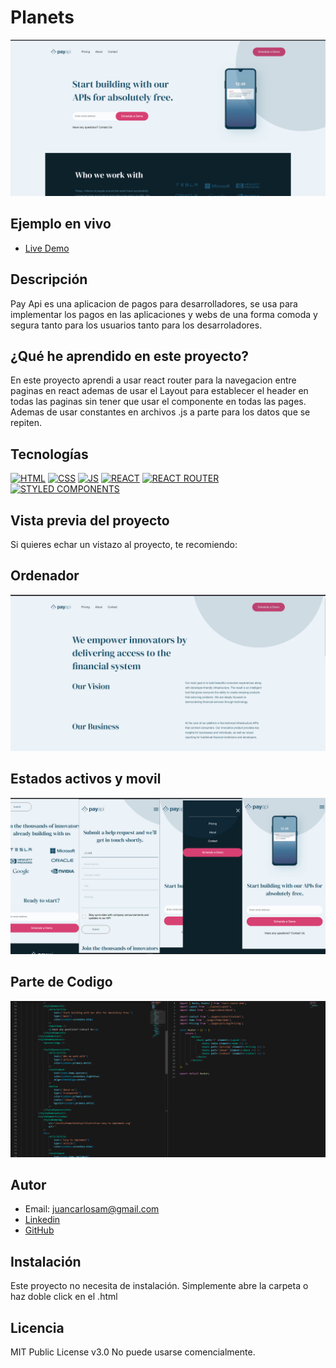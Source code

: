 # Planets

![Imagen del proyecto](https://raw.githubusercontent.com/JuanCarlosAlo/money-making/main/public/assets/readme-0.jpg)

## Ejemplo en vivo

- [Live Demo](https://planet-express.onrender.com/)

## Descripción

Pay Api es una aplicacion de pagos para desarrolladores, se usa para implementar los pagos en las aplicaciones y webs de una forma comoda y segura tanto para los usuarios tanto para los desarroladores.

## ¿Qué he aprendido en este proyecto?

En este proyecto aprendi a usar react router para la navegacion entre paginas en react ademas de usar el Layout para establecer el header en todas las paginas sin tener que usar el componente en todas las pages. Ademas de usar constantes en archivos .js a parte para los datos que se repiten.

## Tecnologías

<!-- Iconos sacados de: https://github.com/hendrasob/badges/blob/master/README.md y https://github.com/alexandresanlim/Badges4-README.md-Profile -->

[![HTML](https://img.shields.io/badge/HTML5-E34F26?style=for-the-badge&logo=html5&logoColor=white)](https://es.wikipedia.org/wiki/HTML5)
[![CSS](https://img.shields.io/badge/CSS3-1572B6?style=for-the-badge&logo=css3&logoColor=white)](https://es.wikipedia.org/wiki/CSS)
[![JS](https://img.shields.io/badge/JavaScript-F7DF1E?style=for-the-badge&logo=javascript&logoColor=black)](https://es.wikipedia.org/wiki/JavaScript)
[![REACT](https://img.shields.io/badge/React-20232A?style=for-the-badge&logo=react&logoColor=61DAFB)](https://es.wikipedia.org/wiki/React)
[![REACT ROUTER](https://img.shields.io/badge/React_Router-CA4245?style=for-the-badge&logo=react-router&logoColor=white)](https://es.wikipedia.org/wiki/React)
[![STYLED COMPONENTS](https://img.shields.io/badge/styled--components-DB7093?style=for-the-badge&logo=styled-components&logoColor=white)](https://styled-components.com/)

## Vista previa del proyecto

Si quieres echar un vistazo al proyecto, te recomiendo:

## Ordenador

![Captura del proyecto](https://raw.githubusercontent.com/JuanCarlosAlo/money-making/main/public/assets/readme-1.jpg)

## Estados activos y movil

![Captura del proyecto](https://raw.githubusercontent.com/JuanCarlosAlo/money-making/main/public/assets/README-2.jpg)

## Parte de Codigo

![Captura del proyecto](https://raw.githubusercontent.com/JuanCarlosAlo/money-making/main/public/assets/README-3.jpg)

## Autor

- Email: juancarlosam@gmail.com
- [Linkedin](https://www.linkedin.com/in/juan-carlos-alonso-966280166/)
- [GitHub](https://github.com/JuanCarlosAlo)

## Instalación

Este proyecto no necesita de instalación. Simplemente abre la carpeta o haz doble click en el .html

## Licencia

MIT Public License v3.0
No puede usarse comencialmente.
